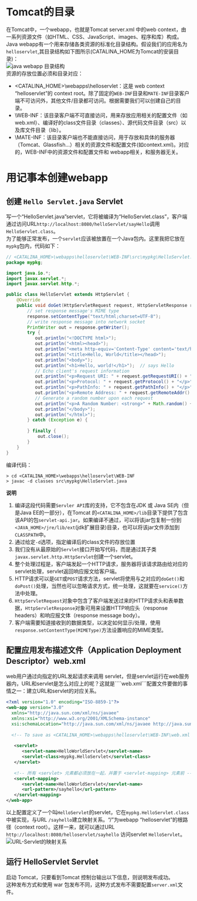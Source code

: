 # Tomcat的目录
在Tomcat中，一个webapp，也就是Tomcat server.xml 中的web context，由一系列资源文件（如HTML、CSS、JavaScript、images、程序和库）构成。Java webapp有一个用来存储各类资源的标准化目录结构。假设我们的应用名为```helloservlet```,其目录结构如下图所示(CATALINA_HOME为Tomcat的安装目录)：  
![java webapp 目录结构](https://note.youdao.com/yws/api/personal/file/WEB97cab70f596f5ce34c11b5f46342ea90?method=getImage&version=1774&cstk=4qWr_Bwl)  
资源的存放位置必须和目录对应：  
- <CATALINA_HOME>\webapps\helloservlet：这是 web context “helloservlet”的 context root。除了固定的```WEB-INF```目录和```MATE-INF```目录客户端不可访问外，其他文件/目录都可访问。根据需要我们可以创建自己的目录。  
- <HELLOSERVLET>\WEB-INF：该目录客户端不可直接访问，用来存放应用相关的配置文件（如web.xml）、编译好的class文件目录（classes）、源代码文件目录（src）以及库文件目录（lib）。  
- <HELLOSERVLET>\MATE-INF：该目录客户端也不能直接访问，用于存放和具体的服务器（Tomcat、Glassfish...）相关的资源文件和配置文件(如context.xml)。对应的，WEB-INF中的资源文件和配置文件和 webapp相关，和服务器无关。  
# 用记事本创建webapp
## 创建 ```Hello Servlet.java``` Servlet
写一个“HelloServlet.java”servlet，它将被编译为“HelloServlet.class”，客户端通过访问URL```http://localhost:8080/helloServlet/sayHello```调用```HelloServlet.class```。  
为了能够正常发布，一个```servlet```应该被放置在一个Java包内。这里我把它放在```mypkg```包内，代码如下：  
```java
// <CATALINA_HOME>\webapps\helloservlet\WEB-INF\src\mypkg\HelloServlet.java
package mypkg;

import java.io.*;
import javax.servlet.*;
import javax.servlet.http.*;

public class HelloServlet extends HttpServlet {
    @Override
    public void doGet(HttpServletRequest request, HttpServletResponse response) throws IOException, ServletException {
		// set response message's MIME type
        response.setContentType("text/html;charset=UTF-8");
        // write response message into network socket
        PrintWriter out = response.getWriter();
        try {
           out.println("<!DOCTYPE html>");
           out.println("<html><head>");
           out.println("<meta http-equiv='Content-Type' content='text/html; charset=UTF-8'>");
           out.println("<title>Hello, World</title></head>");
           out.println("<body>");
           out.println("<h1>Hello, world!</h1>");  // says Hello
           // Echo client's request information
           out.println("<p>Request URI: " + request.getRequestURI() + "</p>");
           out.println("<p>Protocol: " + request.getProtocol() + "</p>");
           out.println("<p>PathInfo: " + request.getPathInfo() + "</p>");
           out.println("<p>Remote Address: " + request.getRemoteAddr() + "</p>");
           // Generate a random number upon each request
           out.println("<p>A Random Number: <strong>" + Math.random() + "</strong></p>");
           out.println("</body>");
           out.println("</html>");
        } catch (Exception e) {
            
        } finally {
            out.close();
        }
    }
}
```
编译代码：  
```
> cd <CATALINA_HOME>\webapps\helloservlet\WEB-INF
> javac -d classes src\mypkg\HelloServlet.java
```
**说明**
1. 编译这段代码需要```Servler API```库的支持，它不包含在JDK 或 Java SE内（但是Java EE的一部分），在Tomcat 的```<CATALINA_HOME>/lib```目录下提供了包含该API的包```servlet-api.jar```。如果编译不通过，可以将该jar包复制一份到```<JAVA_HOME>/jre/lib/ext```(jdk扩展目录)目录，也可以将该jar文件添加到```CLASSPATH```中。  
2. 通过给定```-d```选项，指定编译后的class文件的存放位置  
3. 我们没有从最原始的```Servlet```接口开始写代码，而是通过其子类```javax.servlet.http.HttpServlet```创建一个servlet。  
4. 整个处理过程是，客户端发起一个HTTP请求，服务器将该请求路由给对应的servlet处理，servlet返回响应报文给客户端。  
5. HTTP请求可以是```GET```或```POST```请求方法，servlet将使用与之对应的```doGet()```和```doPost()```处理，当然也可以忽略请求方式，统一处理，这就要在```service()```方法中处理。  
6. ```HttpServletRequest```对象中包含了客户端发送过来的HTTP请求头和表单数据，```HttpServletResponse```对象可用来设置HTTP响应头（response headers）和响应报文体（response message body）。  
7. 客户端需要知道接收到的数据类型，以决定如何显示/处理，使用```response.setContentType(MIMEType)```方法设置响应的MIME类型。  
## 配置应用发布描述文件（Application Deployment Descriptor）web.xml
web用户通过向指定的URL发起请求来调用 servlet，但是servlet运行在web服务器内，URL和servlet是怎么对应上的呢？这就是````web.xml```配置文件要做的事情之一：建立URL和servlet的对应关系。  
```xml
<?xml version="1.0" encoding="ISO-8859-1"?>
<web-app version="3.0"
  xmlns="http://java.sun.com/xml/ns/javaee"
  xmlns:xsi="http://www.w3.org/2001/XMLSchema-instance"
  xsi:schemaLocation="http://java.sun.com/xml/ns/javaee http://java.sun.com/xml/ns/javaee/web-app_3_0.xsd">
 
  <!-- To save as <CATALINA_HOME>\webapps\helloservlet\WEB-INF\web.xml -->
 
   <servlet>
      <servlet-name>HelloWorldServlet</servlet-name>
      <servlet-class>mypkg.HelloServlet</servlet-class>
   </servlet>
 
   <!-- 所有 <servlet> 元素都必须放在一起，并置于 <servlet-mapping> 元素前 -->
   <servlet-mapping>
      <servlet-name>HelloWorldServlet</servlet-name>
      <url-pattern>/sayhello</url-pattern>
   </servlet-mapping>
</web-app>
```
以上配置定义了一个叫```HelloServlet```的servlet，它在```mypkg.HelloServlet.class```中被实现，与URL ```/sayhello```建立映射关系。“/”为webapp “helloservlet”的根路径（context root）。这样一来，就可以通过URL ```http://localhost:8080/helloservlet/sayhello``` 访问servlet ```HelloServlet```。  
![URL-Servlet的映射关系](https://note.youdao.com/yws/api/personal/file/WEBbf2c5b3b25ce6f734352fd21f37e4de4?method=getImage&version=1979&cstk=4qWr_Bwl)
## 运行 HelloServlet Servlet
启动 Tomcat，只要看到Tomcat 控制台输出以下信息，则说明发布成功。  
这种发布方式和使用 war 包发布不同，这种方式发布不需要配置```server.xml```文件。
